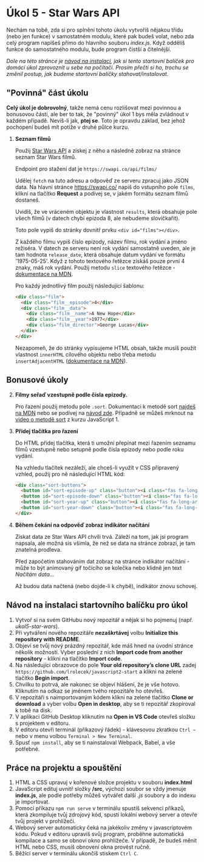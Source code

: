 # Úkol 5 - Star Wars API

Nechám na tobě, zda si pro splnění tohoto úkolu vytvoříš nějakou třídu (nebo jen funkce) v samostatném modulu, které pak budeš volat, nebo zda celý program napíšeš přímo do hlavního souboru *index.js*. Když oddělíš funkce do samostatného modulu, bude program čistší a čitelnější.

*Dole na této stránce je [návod na instalaci](#Návod-na-instalaci-startovního-balíčku-pro-úkol), jak si tento startovní balíček pro domácí úkol zprovoznit u sebe na počítači. Prosím přečti si ho, trochu se změnil postup, jak budeme startovní balíčky stahovat/instalovat.*


## "Povinná" část úkolu

**Celý úkol je dobrovolný**, takže nemá cenu rozlišovat mezi povinnou a bonusovou částí, ale ber to tak, že "povinný" úkol 1 bys měla zvládnout v každém případě. Nevíš-li jak, **ptej se**. Toto je opravdu základ, bez jehož pochopení budeš mít potíže v druhé půlce kurzu.

1. **Seznam filmů**

   Použij [Star Wars API](https://swapi.co) a získej z něho a následně zobraz na stránce seznam Star Wars filmů.

   Endpoint pro stažení dat je `https://swapi.co/api/films/`

   Udělej `fetch` na tuto adresu a odpověď ze serveru zpracuj jako JSON data. Na hlavní stránce https://swapi.co/ napiš do vstupního pole `films`, klikni na tlačítko **Request** a podívej se, v jakém formátu seznam filmů dostaneš.

   Uvidíš, že ve vráceném objektu je vlastnost `results`, která obsahuje pole všech filmů (v datech chybí epizoda 8, ale nebudeme slovíčkařit).

   Toto pole vypiš do stránky dovnitř prvku `<div id="films"></div>`.

   Z každého filmu vypiš číslo epizody, název filmu, rok vydání a jméno režiséra. V datech ze serveru není rok vydání samostatně uveden, ale je tam hodnota `release_date`, která obsahuje datum vydání ve formátu '1975-05-25'. Když z tohoto textového řetězce získáš pouze první 4 znaky, máš rok vydání. Použij metodu `slice` textového řetězce - [dokumentace na MDN](https://developer.mozilla.org/en-US/docs/Web/JavaScript/Reference/Global_Objects/String/slice).

   Pro každý jednotlivý film použij následující šablonu:

   ```html
   <div class="film">
     <div class="film__episode">4</div>
     <div class="film__data">
       <div class="film__name">A New Hope</div>
       <div class="film__year">1977</div>
       <div class="film_director">George Lucas</div>
     </div>
   </div>
   ```

   Nezapomeň, že do stránky vypisujeme HTML obsah, takže musíš použít vlastnost `innerHTML` cílového objektu nebo třeba metodu `insertAdjacentHTML` ([dokumentace na MDN](https://developer.mozilla.org/en-US/docs/Web/API/Element/insertAdjacentHTML)).


## Bonusové úkoly

2. **Filmy seřaď vzestupně podle čísla epizody.**

   Pro řazení použij metodu pole `.sort`. Dokumentaci k metodě sort [najdeš na MDN](https://developer.mozilla.org/en-US/docs/Web/JavaScript/Reference/Global_Objects/Array/sort) nebo se podívej na [návod zde](https://thomlom.dev/what-you-should-know-about-js-arrays/). Případně se můžeš mrknout na [video o metodě sort](https://www.youtube.com/watch?v=kGCQJdikZCo&list=PLTCx5oiCrIJ4t6lZhFqH3SHI74QI_HjDn&index=8&t=4764s) z kurzu JavaScript 1.


3. **Přidej tlačítka pro řazení**

   Do HTML přidej tlačítka, která ti umožní přepínat mezi řazením seznamu filmů vzestupně nebo setupně podle čísla epizody nebo podle roku vydání.

   Na vzhledu tlačítek nezáleží, ale chceš-li využít v CSS připravený vzhled, použij pro ně následující HTML kód:

   ```html
   <div class="sort-buttons">
     <button id="sort-episode-up" class="button"><i class="fas fa-long-arrow-alt-up"></i> epizoda</button>
     <button id="sort-episode-down" class="button"><i class="fas fa-long-arrow-alt-down"></i> epizoda</button>
     <button id="sort-year-up" class="button"><i class="fas fa-long-arrow-alt-up"></i> rok</button>
     <button id="sort-year-down" class="button"><i class="fas fa-long-arrow-alt-down"></i> rok</button>
   </div>
   ```


4. **Během čekání na odpověď zobraz indikátor načítání**

   Získat data ze Star Wars API chvíli trvá. Záleží na tom, jak jsi program napsala, ale možná sis všimla, že než se data na stránce zobrazí, je tam znatelná prodleva.

   Před započetím stahováním dat zobraz na stránce indikátor načítání - může to být animovaný gif točícího se kolečka nebo klidně jen text *Načítám data...*

   Až budou data načtená (nebo dojde-li k chybě), indikátor znovu schovej.

## Návod na instalaci startovního balíčku pro úkol

1. Vytvoř si na svém GitHubu nový repozitář a nějak si ho pojmenuj (např. *ukol5-star-wars*).
2. Při vytváření nového repozitáře **nezaškrtávej** volbu **Initialize this repository with README**.
3. Objeví se tvůj nový prázdný repozitář, kde máš hned na úvodní stránce několik možností. Vyber poslední z nich **Import code from another repository** - klikni na tlačítko **Import code**.
4. Na následující obrazovce do pole **Your old repository’s clone URL** zadej `https://github.com/lrolecek/javascript2-start` a klikni na zelené tlačítko **Begin import**.
5. Chvilku to potrvá, ale nakonec se objeví hlášení, že je vše hotovo. Kliknutím na odkaz se jménem tvého repozitáře ho otevřeš.
6. V repozitáři s naimportovaným kódem klikni na zelené tlačítko **Clone or download** a vyber volbu **Open in desktop**, aby se ti repozitář zkopíroval k tobě na disk.
7. V aplikaci GitHub Desktop kliknutím na **Open in VS Code** otevřeš složku s projektem v editoru.
8. V editoru otevři terminál (příkazový řádek) - klávesovou zkratkou `Ctrl ~` nebo v menu volbou `Terminal > New Terminal`.
9. Spusť `npm install`, aby se ti nainstaloval Webpack, Babel, a vše potřebné.

## Práce na projektu a spouštění

1. HTML a CSS upravuj v kořenové složce projektu v souboru **index.html**
2. JavaScript edituj uvnitř složky **/src**, výchozí soubor se vždy jmenuje **index.js**, ale podle potřeby můžeš vytvářet další *.js* soubory a do indexu je importovat.
3. Pomocí příkazu `npm run serve` v terminálu spustíš sekvenci příkazů, která zkompiluje tvůj zdrojový kód, spustí lokální webový server a otevře tvůj projekt v prohlížeči.
4. Webový server automaticky čeká na jakékoliv změny v javascriptovém kódu. Pokud v editoru upravíš svůj program, proběhne automatická kompilace a samo se obnoví okno prohlížeče. V případě, že budeš měnit HTML nebo CSS, musíš obnovení okna provést ručně.
5. Běžící server v terminálu ukončíš stiskem `Ctrl C`.
